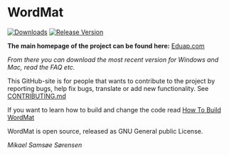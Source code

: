 # WordMat
[![Downloads](https://img.shields.io/github/downloads/Eduap-com/WordMat/total.svg?style=popout)](https://github.com/Eduap-com/WordMat/releases)
[![Release Version](https://img.shields.io/github/release/Eduap-com/WordMat)](https://github.com/Eduap-com/WordMat/releases/latest)

**The main homepage of the project can be found here:** [Eduap.com](http://www.eduap.com)

*From there you can download the most recent version for Windows and Mac, read the FAQ etc.*

This GitHub-site is for people that wants to contribute to the project by reporting bugs, help fix bugs, translate or add new functionality.
See [CONTRIBUTING.md](https://github.com/Eduap-com/WordMat/blob/master/CONTRIBUTING.md)

If you want to learn how to build and change the code read [How To Build WordMat](https://github.com/Eduap-com/WordMat/blob/master/How%20to%20build%20WordMat.md)

WordMat is open source, released as GNU General public License.

*Mikael Samsøe Sørensen*

